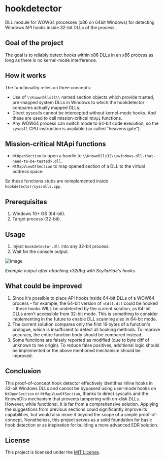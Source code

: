 # hookdetector
DLL module for WOW64 processes (x86 on 64bit Windows) for detecting Windows API hooks inside 32-bit DLLs of the process.

## Goal of the project
The goal is to reliably detect hooks within x86 DLLs in an x86 process as long as there is no kernel-mode interference.

## How it works
The functionality relies on three concepts:
- Use of `\\KnownDlls32\\` named section objects which provide trusted, pre-mapped system DLLs in Windows to which the hookdetector compares actually mapped DLLs.
- Direct syscalls cannot be intercepted without kernel-mode hooks. And these are used to call mission-critical `NtApi` functions.
- Any WOW64 process can switch mode to 64-bit code execution, so the `syscall` CPU instruction is available (so called "heavens gate").

## Mission-critical NtApi functions
- `NtOpenSection` to open a handle to `\\KnownDlls32\\<windows-dll-that-need-to-be-tested>.dll`.
- `NtMapViewOfSection` to map opened section of a DLL to the virtual address space.

So these functions stubs are reimplemented inside `hookdetector/syscalls.cpp`.

## Prerequisites
1. Windows 10+ OS (64-bit).
2. Target process (32-bit).

## Usage
1. Inject `hookdetector.dll` into any 32-bit process.
2. Wait for the console output.

![image](https://github.com/user-attachments/assets/8dcb134b-2b22-4802-b0a9-439abd2563ff)

*Example output after attaching x32dbg with ScyllaHide's hooks.*

## What could be improved
1. Since it's possible to place API hooks inside 64-bit DLLs of a WOW64 process - for example, the 64-bit version of `ntdll.dll` could be hooked - these hooks WILL be undetected by the current solution, as 64-bit DLLs aren't accessible from 32-bit mode. This is something to consider implementing in the future to enable DLL scanning also in 64-bit mode.
2. The current solution compares only the first 16 bytes of a function's prologue, which is insufficient to detect all hooking methods. To improve accuracy, the entire function body should be compared instead.
3. Some functions are falsely reported as modified (due to byte diff of unknown to me origin). To reduce false positives, additional logic should be implemented or the above mentioned mechanism should be improved.

## Conclusion
This proof-of-concept hook detector effectively identifies inline hooks in 32-bit Windows DLLs and cannot be bypassed using user-mode hooks on `NtOpenSection` or `NtMapViewOfSection`, thanks to direct syscalls and the KnownDlls mechanism that prevents tampering with on-disk DLLs. However, while functional, it is far from a comprehensive solution. Applying the suggestions from previous sections could significantly improve its capabilities, but would also move it beyond the scope of a simple proof-of-concept. Nonetheless, this project serves as a solid foundation for basic hook detection or as inspiration for building a more advanced EDR solution.

## License
This project is licensed under the [MIT License](LICENSE).
